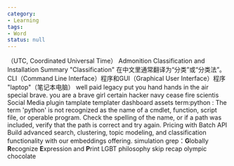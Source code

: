 ```yaml
---
category:
- Learning
tags:
- Word
status: null
---
```





（UTC, Coordinated Universal Time）
 Admonition
Classification and Installation Summary
"Classification" 在中文里通常翻译为“分类”或“分类法”。
CLI（Command Line Interface）程序和GUI（Graphical User Interface）程序
"laptop"（笔记本电脑）
well paid
legacy
put you hand
hands in the air
special
brave. you are a brave girl 
certain
hacker
navy
cease fire 
scientis
Social Media
plugin
tamplate templater
dashboard
assets
term:python : The term 'python' is not recognized as the name of a cmdlet, function, script file, or operable program.
Check the spelling of the name, or if a path was included, verify that the path is correct and try again.
Pricing with Batch API
Build advanced search, clustering, topic modeling, and classification functionality with our embeddings offering.
simulation
grep：**G**lobally **R**ecognize **E**xpression and **P**rint
LGBT
philosophy
skip recap
olympic
chocolate